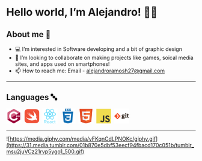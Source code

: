 # Hello world, I’m Alejandro! 👋🏽

## About me 👻
- 💻 I’m interested in Software developing and a bit of graphic design
- 👾 I’m looking to collaborate on making projects like games, soical media sites, and apps used on smartphones!
- 📫 How to reach me: Email - alejandroramosh27@gmail.com

---
## Languages 🔤
<div>
  <img src="https://github.com/devicons/devicon/blob/master/icons/cplusplus/cplusplus-original.svg" title="Cpp" alt="Cpp" width="40" height="40"/>&nbsp;
  <img src="https://github.com/devicons/devicon/blob/master/icons/swift/swift-original.svg" title="Swift" alt="Swift" width="40" height="40"/>&nbsp;
    <img src="https://github.com/devicons/devicon/blob/master/icons/react/react-original-wordmark.svg" title="React" alt="React" width="40" height="40"/>&nbsp;
  <img src="https://github.com/devicons/devicon/blob/master/icons/css3/css3-plain-wordmark.svg"  title="CSS3" alt="CSS" width="40" height="40"/>&nbsp;
  <img src="https://github.com/devicons/devicon/blob/master/icons/html5/html5-original.svg" title="HTML5" alt="HTML" width="40" height="40"/>&nbsp;
  <img src="https://github.com/devicons/devicon/blob/master/icons/javascript/javascript-original.svg" title="JavaScript" alt="JavaScript" width="40" height="40"/>&nbsp;
  <img src="https://github.com/devicons/devicon/blob/master/icons/git/git-original-wordmark.svg" title="Git" **alt="Git" width="40" height="40"/>
</div>

---

![https://media.giphy.com/media/vFKqnCdLPNOKc/giphy.gif](https://31.media.tumblr.com/01b870e5dbf53eecf94fbacd170c051b/tumblr_msu2juVCz21rvp5ygo1_500.gif)

<!---
AlexSpandex/AlexSpandex is a ✨ special ✨ repository because its `README.md` (this file) appears on your GitHub profile.
You can click the Preview link to take a look at your changes.
--->
